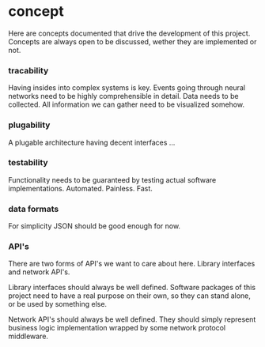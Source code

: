 # concept
Here are concepts documented that drive the development of this project.
Concepts are always open to be discussed, wether they are implemented or not.

### tracability
Having insides into complex systems is key. Events going through neural
networks need to be highly comprehensible in detail. Data needs to be
collected. All information we can gather need to be visualized somehow.

### plugability
A plugable architecture having decent interfaces ...

### testability
Functionality needs to be guaranteed by testing actual software
implementations. Automated. Painless. Fast.

### data formats
For simplicity JSON should be good enough for now.

### API's
There are two forms of API's we want to care about here. Library interfaces and
network API's.

Library interfaces should always be well defined. Software packages of this
project need to have a real purpose on their own, so they can stand alone, or
be used by something else.

Network API's should always be well defined. They should simply represent
business logic implementation wrapped by some network protocol middleware.
